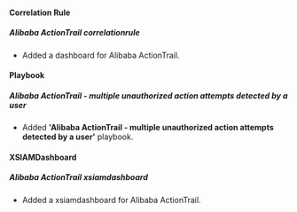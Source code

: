 #### Correlation Rule
##### Alibaba ActionTrail correlationrule
- Added a dashboard for Alibaba ActionTrail.

#### Playbook
##### Alibaba ActionTrail - multiple unauthorized action attempts detected by a user
- Added **'Alibaba ActionTrail - multiple unauthorized action attempts detected by a user'** playbook.

#### XSIAMDashboard
##### Alibaba ActionTrail xsiamdashboard
- Added a xsiamdashboard for Alibaba ActionTrail.
